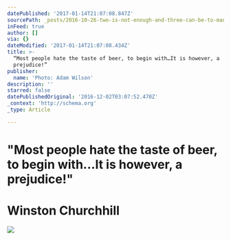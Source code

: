 ```yaml
---
datePublished: '2017-01-14T21:07:08.847Z'
sourcePath: _posts/2016-10-26-two-is-not-enough-and-three-can-be-to-many.md
inFeed: true
author: []
via: {}
dateModified: '2017-01-14T21:07:08.434Z'
title: >-
  “Most people hate the taste of beer, to begin with…It is however, a
  prejudice!”
publisher:
  name: 'Photo: Adam Wilson'
description: ''
starred: false
datePublishedOriginal: '2016-12-02T03:07:52.470Z'
_context: 'http://schema.org'
_type: Article

---
```

# **"Most people hate the taste of beer, to begin with...It is however, a prejudice!"**

# **Winston Churchhill**
![](https://the-grid-user-content.s3-us-west-2.amazonaws.com/82e0baed-b671-4f15-891d-d77ce6aeefc4.jpg)